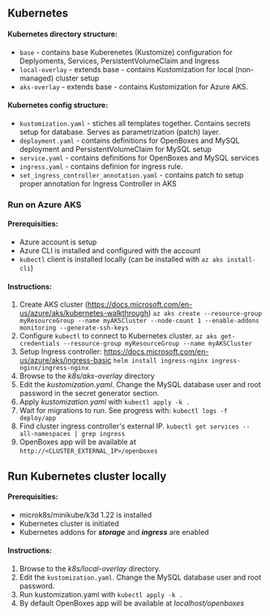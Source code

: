 ## Kubernetes

#### Kubernetes directory structure:
-  `base` - contains base Kuberenetes (Kustomize) configuration for Deplyoments, Services, PersistentVolumeClaim and Ingress
- `local-overlay` - extends base - contains Kustomization for local (non-managed) cluster setup
- `aks-overlay` - extends base - contains Kustomization for Azure AKS.

#### Kubernetes config structure:

-  `kustomization.yaml` - stiches all templates together. Contains secrets setup for database. Serves as parametrization (patch) layer.
-  `deployment.yaml` - contains definitions for OpenBoxes and MySQL deployment and PersistentVolumeClaim for MySQL setup
-  `service.yaml` - contains definitions for OpenBoxes and MySQL services
-  `ingress.yaml` - contains definion for ingress rule. 
- `set_ingress_controller_annotation.yaml` - contains patch to setup proper annotation for Ingress Controller in AKS

### Run on Azure AKS

#### Prerequisities:
- Azure account is setup
- Azure CLI is installed and configured with the account
- `kubectl` client is installed locally (can be installed with `az aks install-cli`)

#### Instructions:

1. Create AKS cluster (https://docs.microsoft.com/en-us/azure/aks/kubernetes-walkthrough)
`az aks create --resource-group myResourceGroup --name myAKSCluster --node-count 1 --enable-addons monitoring --generate-ssh-keys`
1. Configure `kubectl` to connect to Kubernetes cluster.
`az aks get-credentials --resource-group myResourceGroup --name myAKSCluster`
1. Setup Ingress controller: https://docs.microsoft.com/en-us/azure/aks/ingress-basic
`helm install ingress-nginx ingress-nginx/ingress-nginx`
1. Browse to the _k8s/aks-overlay_ directory
1. Edit the _kustomization.yaml_. Change the MySQL database user and root password in the secret generator section.
1. Apply _kustomization.yaml_ with 
`kubectl apply -k .`
1. Wait for migrations to run. See progress with:
`kubectl logs -f deploy/app`
1. Find cluster ingress controller's external IP.
`kubectl get services --all-namespaces | grep ingress`
1. OpenBoxes app will be available at
`http://<CLUSTER_EXTERNAL_IP>/openboxes`

## Run Kubernetes cluster locally

#### Prerequisities:
- microk8s/minikube/k3d 1.22 is installed
- Kubernetes cluster is initiated
- Kubernetes addons for _**storage**_ and _**ingress**_ are enabled

#### Instructions:

1. Browse to the _k8s/local-overlay_ directory.
1. Edit the `kustomization.yaml`. Change the MySQL database user and root password.
1. Run kustomization.yaml with 
`kubectl apply -k .`
1. By default OpenBoxes app will be available at _localhost/openboxes_
